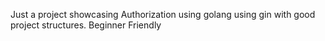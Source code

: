 Just a project showcasing Authorization using golang using gin with good project structures. Beginner Friendly
